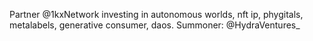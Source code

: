 Partner @1kxNetwork investing in autonomous worlds, nft ip, phygitals, metalabels, generative consumer, daos. Summoner: @HydraVentures_